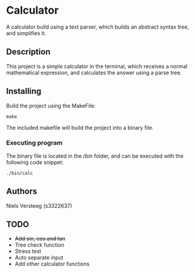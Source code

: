 # Calculator

A calculator build using a text parser, which builds an abstract syntax tree, and simplifies it.

## Description

This project is a simple calculator in the terminal, which receives a normal mathematical expression, and calculates the answer using a parse tree. 

## Installing
Build the project using the MakeFile:
```
make
```

The included makefile will build the project into a binary file.

### Executing program
The binary file is located in the */bin* folder, and can be executed with the following code snippet:
```
./bin/calc
```

## Authors

Niels Versteeg (s3322637)

## TODO
* <del> Add sin, cos and tan
* Tree check function
* Stress test
* Auto separate input
* Add other calculator functions